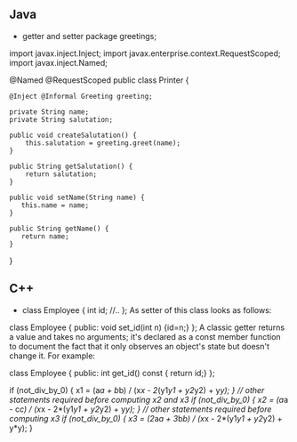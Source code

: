 ## Java
* getter and setter
package greetings;

import javax.inject.Inject;
import javax.enterprise.context.RequestScoped;
import javax.inject.Named;

@Named
@RequestScoped
public class Printer {

    @Inject @Informal Greeting greeting;
    
    private String name;
    private String salutation;

    public void createSalutation() {
        this.salutation = greeting.greet(name);
    }

    public String getSalutation() {
        return salutation;
    }

    public void setName(String name) {
       this.name = name;
    }

    public String getName() {
       return name;
    }
}

## C++
* class Employee
{
 int id;
//..
};
As setter of this class looks as follows:

 
class Employee
{
public:
 void set_id(int n) {id=n;}
};
A classic getter returns a value and takes no arguments; it's declared as a const member function to document the fact that it only observes an object's state but doesn't change it. For example:

 
class Employee
{
public:
 int get_id() const { return id;}
};

if (not_div_by_0)
{
    x1 = (a*a + b*b) / (x*x - 2*(y1*y1 + y2*y2) + y*y);
}
// other statements required before computing x2 and x3
if (not_div_by_0)
{
    x2 = (a*a - c*c) / (x*x - 2*(y1*y1 + y2*y2) + y*y);
}
// other statements required before computing x3
if (not_div_by_0)
{
    x3 = (2*a*a + 3*b*b) / (x*x - 2*(y1*y1 + y2*y2) + y*y);
}
